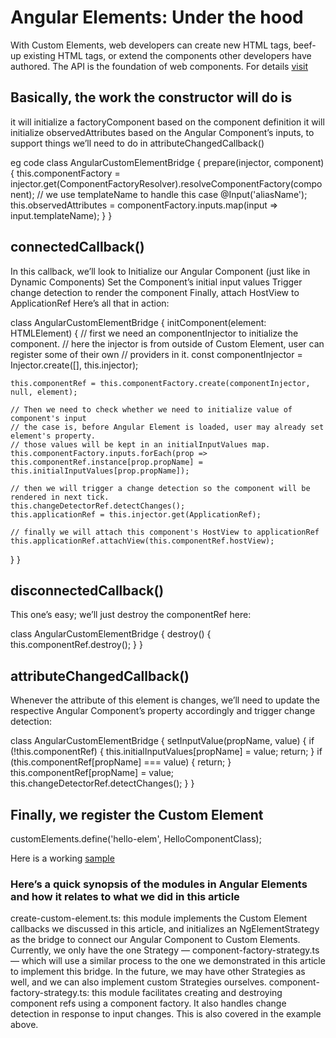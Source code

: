 # Angular Elements: Under the hood

With Custom Elements, web developers can create new HTML tags, beef-up existing HTML tags, or extend the components other developers have authored. The API is the foundation of web components. For details [visit](https://developers.google.com/web/fundamentals/web-components/customelements)

## Basically, the work the constructor will do is

it will initialize a factoryComponent based on the component definition
it will initialize observedAttributes based on the Angular Component’s inputs, to support things we’ll need to do in attributeChangedCallback()

eg code
class AngularCustomElementBridge {
  prepare(injector, component) {
    this.componentFactory = injector.get(ComponentFactoryResolver).resolveComponentFactory(component);
    // we use templateName to handle this case @Input('aliasName');
    this.observedAttributes = componentFactory.inputs.map(input => input.templateName); 
  }
}

## connectedCallback()

In this callback, we’ll look to Initialize our Angular Component (just like in Dynamic Components) Set the Component’s initial input values Trigger change detection to render the component Finally, attach HostView to ApplicationRef Here’s all that in action:

class AngularCustomElementBridge {
  initComponent(element: HTMLElement) {
    // first we need an componentInjector to initialize the component.
    // here the injector is from outside of Custom Element, user can register some of their own
    // providers in it.
    const componentInjector = Injector.create([], this.injector);
  
    this.componentRef = this.componentFactory.create(componentInjector, null, element);

    // Then we need to check whether we need to initialize value of component's input
    // the case is, before Angular Element is loaded, user may already set element's property.
    // those values will be kept in an initialInputValues map.
    this.componentFactory.inputs.forEach(prop => this.componentRef.instance[prop.propName] = this.initialInputValues[prop.propName]);

    // then we will trigger a change detection so the component will be rendered in next tick.
    this.changeDetectorRef.detectChanges();
    this.applicationRef = this.injector.get(ApplicationRef);

    // finally we will attach this component's HostView to applicationRef
    this.applicationRef.attachView(this.componentRef.hostView);
  }
}

## disconnectedCallback()

This one’s easy; we’ll just destroy the componentRef here:

class AngularCustomElementBridge {
  destroy() {
    this.componentRef.destroy();
  }
}

## attributeChangedCallback()

Whenever the attribute of this element is changes, we’ll need to update the respective Angular Component’s property accordingly and trigger change detection:

class AngularCustomElementBridge {
  setInputValue(propName, value) {
    if (!this.componentRef) {
      this.initialInputValues[propName] = value;
      return;
    }
    if (this.componentRef[propName] === value) {
      return;
    }
    this.componentRef[propName] = value;
    this.changeDetectorRef.detectChanges();
  }
}

## Finally, we register the Custom Element

customElements.define('hello-elem', HelloComponentClass);

Here is a working [sample](https://github.com/JiaLiPassion/custom-element)

### Here’s a quick synopsis of the modules in Angular Elements and how it relates to what we did in this article

create-custom-element.ts: this module implements the Custom Element callbacks we discussed in this article, and initializes an NgElementStrategy as the bridge to connect our Angular Component to Custom Elements. Currently, we only have the one Strategy — component-factory-strategy.ts — which will use a similar process to the one we demonstrated in this article to implement this bridge. In the future, we may have other Strategies as well, and we can also implement custom Strategies ourselves.
component-factory-strategy.ts: this module facilitates creating and destroying component refs using a component factory. It also handles change detection in response to input changes. This is also covered in the example above.
